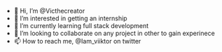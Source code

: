 - 👋 Hi, I’m @Victhecreator
- 👀 I’m interested in getting an internship
- 🌱 I’m currently learning full stack development
- 💞️ I’m looking to collaborate on any project in other to gain experinece
- 📫 How to reach me, @Iam_viiktor on twitter

<!---
Victhecreator/Victhecreator is a ✨ special ✨ repository because its `README.md` (this file) appears on your GitHub profile.
You can click the Preview link to take a look at your changes.
--->
